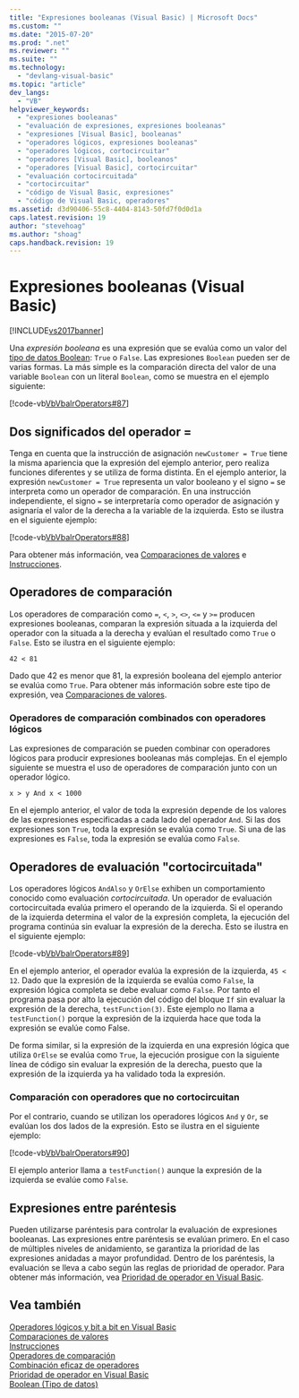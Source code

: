 ```yaml
---
title: "Expresiones booleanas (Visual Basic) | Microsoft Docs"
ms.custom: ""
ms.date: "2015-07-20"
ms.prod: ".net"
ms.reviewer: ""
ms.suite: ""
ms.technology: 
  - "devlang-visual-basic"
ms.topic: "article"
dev_langs: 
  - "VB"
helpviewer_keywords: 
  - "expresiones booleanas"
  - "evaluación de expresiones, expresiones booleanas"
  - "expresiones [Visual Basic], booleanas"
  - "operadores lógicos, expresiones booleanas"
  - "operadores lógicos, cortocircuitar"
  - "operadores [Visual Basic], booleanos"
  - "operadores [Visual Basic], cortocircuitar"
  - "evaluación cortocircuitada"
  - "cortocircuitar"
  - "código de Visual Basic, expresiones"
  - "código de Visual Basic, operadores"
ms.assetid: d3d90406-55c8-4404-8143-50fd7f0d0d1a
caps.latest.revision: 19
author: "stevehoag"
ms.author: "shoag"
caps.handback.revision: 19
---
```

# Expresiones booleanas (Visual Basic)
[!INCLUDE[vs2017banner](../../../../visual-basic/developing-apps/includes/vs2017banner.md)]

Una *expresión booleana* es una expresión que se evalúa como un valor del [tipo de datos Boolean](../../../../visual-basic/language-reference/data-types/boolean-data-type.md): `True` o `False`.  Las expresiones `Boolean` pueden ser de varias formas.  La más simple es la comparación directa del valor de una variable `Boolean` con un literal `Boolean`, como se muestra en el ejemplo siguiente:  
  
 [!code-vb[VbVbalrOperators#87](../../../../visual-basic/language-reference/operators/codesnippet/visualbasic/boolean-expressions_1.vb)]  
  
## Dos significados del operador \=  
 Tenga en cuenta que la instrucción de asignación `newCustomer = True` tiene la misma apariencia que la expresión del ejemplo anterior, pero realiza funciones diferentes y se utiliza de forma distinta.  En el ejemplo anterior, la expresión `newCustomer = True` representa un valor booleano y el signo `=` se interpreta como un operador de comparación.  En una instrucción independiente, el signo `=` se interpretaría como operador de asignación y asignaría el valor de la derecha a la variable de la izquierda.  Esto se ilustra en el siguiente ejemplo:  
  
 [!code-vb[VbVbalrOperators#88](../../../../visual-basic/language-reference/operators/codesnippet/visualbasic/boolean-expressions_2.vb)]  
  
 Para obtener más información, vea [Comparaciones de valores](../../../../visual-basic/programming-guide/language-features/operators-and-expressions/value-comparisons.md) e [Instrucciones](../../../../visual-basic/language-reference/statements/index.md).  
  
## Operadores de comparación  
 Los operadores de comparación como `=`, `<`, `>`, `<>`, `<=` y `>=` producen expresiones booleanas, comparan la expresión situada a la izquierda del operador con la situada a la derecha y evalúan el resultado como `True` o `False`.  Esto se ilustra en el siguiente ejemplo:  
  
 `42 < 81`  
  
 Dado que 42 es menor que 81, la expresión booleana del ejemplo anterior se evalúa como `True`.  Para obtener más información sobre este tipo de expresión, vea [Comparaciones de valores](../../../../visual-basic/programming-guide/language-features/operators-and-expressions/value-comparisons.md).  
  
### Operadores de comparación combinados con operadores lógicos  
 Las expresiones de comparación se pueden combinar con operadores lógicos para producir expresiones booleanas más complejas.  En el ejemplo siguiente se muestra el uso de operadores de comparación junto con un operador lógico.  
  
 `x > y And x < 1000`  
  
 En el ejemplo anterior, el valor de toda la expresión depende de los valores de las expresiones especificadas a cada lado del operador `And`.  Si las dos expresiones son `True`, toda la expresión se evalúa como `True`.  Si una de las expresiones es `False`, toda la expresión se evalúa como `False`.  
  
## Operadores de evaluación "cortocircuitada"  
 Los operadores lógicos `AndAlso` y `OrElse` exhiben un comportamiento conocido como evaluación *cortocircuitada*.  Un operador de evaluación cortocircuitada evalúa primero el operando de la izquierda.  Si el operando de la izquierda determina el valor de la expresión completa, la ejecución del programa continúa sin evaluar la expresión de la derecha.  Esto se ilustra en el siguiente ejemplo:  
  
 [!code-vb[VbVbalrOperators#89](../../../../visual-basic/language-reference/operators/codesnippet/visualbasic/boolean-expressions_3.vb)]  
  
 En el ejemplo anterior, el operador evalúa la expresión de la izquierda, `45 < 12`.  Dado que la expresión de la izquierda se evalúa como `False`, la expresión lógica completa se debe evaluar como `False`.  Por tanto el programa pasa por alto la ejecución del código del bloque `If` sin evaluar la expresión de la derecha, `testFunction(3)`.  Este ejemplo no llama a `testFunction()` porque la expresión de la izquierda hace que toda la expresión se evalúe como False.  
  
 De forma similar, si la expresión de la izquierda en una expresión lógica que utiliza `OrElse` se evalúa como `True`, la ejecución prosigue con la siguiente línea de código sin evaluar la expresión de la derecha, puesto que la expresión de la izquierda ya ha validado toda la expresión.  
  
### Comparación con operadores que no cortocircuitan  
 Por el contrario, cuando se utilizan los operadores lógicos `And` y `Or`, se evalúan los dos lados de la expresión.  Esto se ilustra en el siguiente ejemplo:  
  
 [!code-vb[VbVbalrOperators#90](../../../../visual-basic/language-reference/operators/codesnippet/visualbasic/boolean-expressions_4.vb)]  
  
 El ejemplo anterior llama a `testFunction()` aunque la expresión de la izquierda se evalúe como `False`.  
  
## Expresiones entre paréntesis  
 Pueden utilizarse paréntesis para controlar la evaluación de expresiones booleanas.  Las expresiones entre paréntesis se evalúan primero.  En el caso de múltiples niveles de anidamiento, se garantiza la prioridad de las expresiones anidadas a mayor profundidad.  Dentro de los paréntesis, la evaluación se lleva a cabo según las reglas de prioridad de operador.  Para obtener más información, vea [Prioridad de operador en Visual Basic](../../../../visual-basic/language-reference/operators/operator-precedence.md).  
  
## Vea también  
 [Operadores lógicos y bit a bit en Visual Basic](../../../../visual-basic/programming-guide/language-features/operators-and-expressions/logical-and-bitwise-operators.md)   
 [Comparaciones de valores](../../../../visual-basic/programming-guide/language-features/operators-and-expressions/value-comparisons.md)   
 [Instrucciones](../../../../visual-basic/programming-guide/language-features/statements.md)   
 [Operadores de comparación](../../../../visual-basic/language-reference/operators/comparison-operators.md)   
 [Combinación eficaz de operadores](../../../../visual-basic/programming-guide/language-features/operators-and-expressions/efficient-combination-of-operators.md)   
 [Prioridad de operador en Visual Basic](../../../../visual-basic/language-reference/operators/operator-precedence.md)   
 [Boolean \(Tipo de datos\)](../../../../visual-basic/language-reference/data-types/boolean-data-type.md)